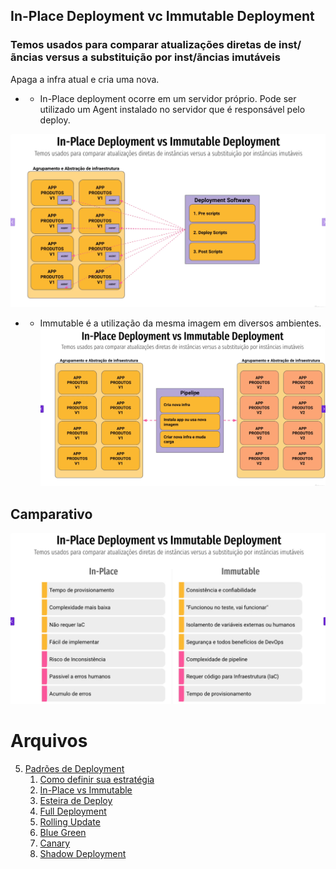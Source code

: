 ##  In-Place Deployment vc Immutable Deployment  ##
###  Temos usados para comparar atualizações diretas de inst/ãncias versus a substituição por inst/ãncias imutáveis  ####
Apaga a infra atual e cria uma nova.
- * In-Place deployment  ocorre em um servidor próprio. Pode ser utilizado um Agent instalado no servidor que é responsável pelo deploy.

![img_1.png](img/img_1.png)
- *  Immutable  é a utilização da mesma imagem em diversos ambientes.
![img_2.png](img/img_2.png)

## Camparativo ##
![img_3.png](img/img_3.png)


# Arquivos
5. [Padrões de Deployment](/padroes_de_deployment)
    1. [Como definir sua estratégia](/estrategia_de_deployment)
    2. [In-Place vs Immutable](/in-place_deployment_immutable_deployment)
    3. [Esteira de Deploy](/CICD)
    4. [Full Deployment](/full_deployment)
    5. [Rolling Update](/rolling_update)
    6. [Blue Green](/blue_green_deployment)
    7. [Canary](/canary)
    7. [Shadow Deployment](/shadow)
